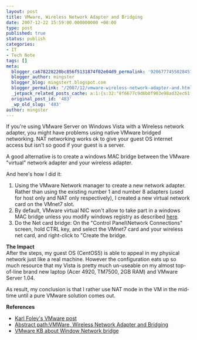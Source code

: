 ```yaml
---
layout: post
title: VMware, Wireless Network Adapter and Bridging
date: 2007-12-22 15:59:00.000000000 +08:00
type: post
published: true
status: publish
categories:
- IT
- Tech Note
tags: []
meta:
  blogger_ca678228220bc856f5131874f02e04d9_permalink: '9206777455028451850'
  blogger_author: mingster
  blogger_blog: mingstert.blogspot.com
  blogger_permalink: "/2007/12/vmware-wireless-network-adapter-and.html"
  _jetpack_related_posts_cache: a:1:{s:32:"8f6677c9d6b0f903e98ad32ec61f8deb";a:2:{s:7:"expires";i:1455253402;s:7:"payload";a:3:{i:0;a:1:{s:2:"id";i:98;}i:1;a:1:{s:2:"id";i:253;}i:2;a:1:{s:2:"id";i:167;}}}}
  original_post_id: '483'
  _wp_old_slug: '483'
author: mingster
---
```

<p>If you're using VMware Server on Windows Vista with a Wireless network adapter, you might have problems using native VMware bridged networking. NAT networking works ok to give your guest OS internet access but isn't so good if your guest is a server.</p>
<p>A good alternative is to create a windows MAC bridge between the VMware "virtual" network adapter and your wireless adapter.</p>
<p>And here's how I did it:
<ol>
<li>Using the VMware Network manager to create a new network adapter. Rather than using the existing number 1 and number 8 adapters (used for host only and NAT only respectively), I created a new virtual network card on the VMnet7 slot.</li>
<li>By default, VMware virtual NIC won't allow to take part in a windows MAC bridge unless you modify windows registry as described <a href="http://kb.vmware.com/selfservice/dynamickc.do?cmd=show&amp;forward=nonthreadedKC&amp;docType=kc&amp;externalId=1212&amp;sliceId=2&amp;stateId=0%200%209345265" target="_blank">here</a>.</li>
<li>Do the Net card bridge: On the "Control Panel\Network Connections" screen, hold CTRL key, and select the VMnet7 card and your wireless net card, and right-click to "Create the bridge.</li>
</ol>
<p><span style="font-weight:bold;">The Impact</span><br />After the steps, my guest OS (CentOS5) is able to appeal in my physical network just like a real machine. However the configuration eats up so much resource that my Vista is pretty much un-useable on my almost top-of-line brand new laptop (Acer 4920, TM7500, 2GB RAM) and VMware Server 1.04.</p>
<p>As result, my conclusion is that I rather use NAT mode in the VM in the mid-time until a pure VMware solution comes out.</p>
<p><span style="font-weight:bold;">References</span>
<ul>
<li><a href="http://cs.thefoleyhouse.co.uk/blogs/karl/archive/2007/07/18/vmware-server-v1-0-3-unable-to-bridge-to-wireless-network-on-vista.aspx" target="_blank">Karl Foley's VMware post</a></li>
<li><a href="http://www.abstractpath.com/weblog/2007/06/vmware-wireless-network-adapter-and.html">Abstract path:VMWare, Wireless Network Adapter and Bridging</a></li>
<li><a href="http://kb.vmware.com/selfservice/dynamickc.do?cmd=show&amp;forward=nonthreadedKC&amp;docType=kc&amp;externalId=1212&amp;sliceId=2&amp;stateId=0%200%209345265" target="_blank">VMware KB about Window Network bridge</a></li>
</ul>
